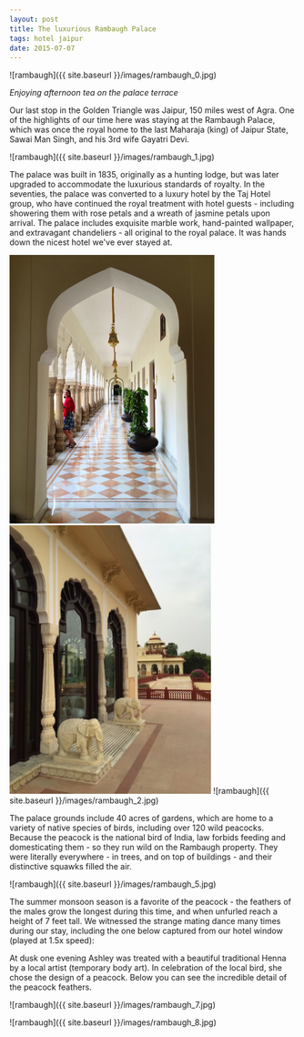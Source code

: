 ```yaml
---
layout: post
title: The luxurious Rambaugh Palace
tags: hotel jaipur
date: 2015-07-07
---
```


![rambaugh]({{ site.baseurl }}/images/rambaugh_0.jpg)

*Enjoying afternoon tea on the palace terrace*

Our last stop in the Golden Triangle was Jaipur, 150 miles west of Agra. One of the highlights of our time here was staying at the Rambaugh Palace, which was once the royal home to the last Maharaja (king) of Jaipur State, Sawai Man Singh, and his 3rd wife Gayatri Devi. 

![rambaugh]({{ site.baseurl }}/images/rambaugh_1.jpg)

The palace was built in 1835, originally as a hunting lodge, but was later upgraded to accommodate the luxurious standards of royalty. In the seventies, the palace was converted to a luxury hotel by the Taj Hotel group, who have continued the royal treatment with hotel guests - including showering them with rose petals and a wreath of jasmine petals upon arrival. The palace includes exquisite marble work, hand-painted wallpaper, and extravagant chandeliers - all original to the royal palace. It was hands down the nicest hotel we've ever stayed at.

<img style="width: 360px; display: inline" src="/images/rambaugh_3.jpg" alt="rambaugh">
<img style="width: 354px; display: inline" src="/images/rambaugh_4.jpg" alt="rambaugh">
![rambaugh]({{ site.baseurl }}/images/rambaugh_2.jpg)

The palace grounds include 40 acres of gardens, which are home to a variety of native species of birds, including over 120 wild peacocks. Because the peacock is the national bird of India, law forbids feeding and domesticating them - so they run wild on the Rambaugh property. They were literally everywhere - in trees, and on top of buildings - and their distinctive squawks filled the air. 

![rambaugh]({{ site.baseurl }}/images/rambaugh_5.jpg)

The summer monsoon season is a favorite of the peacock - the feathers of the males grow the longest during this time, and when unfurled reach a height of 7 feet tall. We witnessed the strange mating dance many times during our stay, including the one below captured from our hotel window (played at 1.5x speed):

<div id="player"></div>

At dusk one evening Ashley was treated with a beautiful traditional Henna by a local artist (temporary body art). In celebration of the local bird, she chose the design of a peacock. Below you can see the incredible detail of the peacock feathers.

![rambaugh]({{ site.baseurl }}/images/rambaugh_7.jpg)

![rambaugh]({{ site.baseurl }}/images/rambaugh_8.jpg)

<script>
	// 2. This code loads the IFrame Player API code asynchronously.
	var tag = document.createElement('script');

	tag.src = "https://www.youtube.com/iframe_api";
	var firstScriptTag = document.getElementsByTagName('script')[0];
	firstScriptTag.parentNode.insertBefore(tag, firstScriptTag);

	// 3. This function creates an <iframe> (and YouTube player)
	//    after the API code downloads.
	var player;
	function onYouTubeIframeAPIReady() {
	    player = new YT.Player('player', {
	        height: '405',
	        width: '720',
	        videoId: '5uOaUQuulAQ',
	        playerVars: {rel: 0, showinfo: 0, frameborder: 0},
	        events: {
	            'onReady': onPlayerReady
	        }
	    });
	}

	// 4. The API will call this function when the video player is ready.
	function onPlayerReady(event) {
	    player.setPlaybackRate(1.5);
	    // event.target.playVideo();
	}
</script>